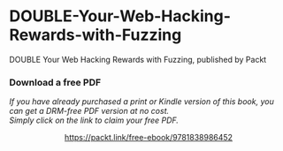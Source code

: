 # DOUBLE-Your-Web-Hacking-Rewards-with-Fuzzing
DOUBLE Your Web Hacking Rewards with Fuzzing, published by Packt
### Download a free PDF

 <i>If you have already purchased a print or Kindle version of this book, you can get a DRM-free PDF version at no cost.<br>Simply click on the link to claim your free PDF.</i>
<p align="center"> <a href="https://packt.link/free-ebook/9781838986452">https://packt.link/free-ebook/9781838986452 </a> </p>